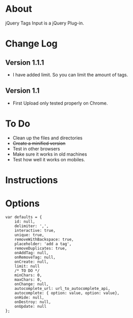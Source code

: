About
==========

jQuery Tags Input is a jQuery Plug-in.

Change Log
==========

Version 1.1.1
------------

 - I have added limit. So you can limit the amount of tags.

Version 1.1
------------

 - First Upload only tested properly on Chrome.

To Do
=========

 - Clean up the files and directories
 - ~~Create a minified version~~
 - Test in other browsers
 - Make sure it works in old machines
 - Test how well it works on mobiles.

Instructions
=========

Options
=========

	var defaults = {
		id: null,
		delimiter: ',',
		interactive: true,
		unique: true,
		removeWithBackspace: true,
		placeholder: 'add a tag',
		removeDuplicates: true,
		onAddTag: null,
		onRemoveTag: null,
		onCreate: null,
		limit: null
		/* TO DO */
		minChars: 0,
		maxChars: 0,
		onChange: null,
		autocomplete_url: url_to_autocomplete_api,
		autocomplete: { option: value, option: value},
		onHide: null,
		onDestroy: null,
		onUpdate: null
	};
